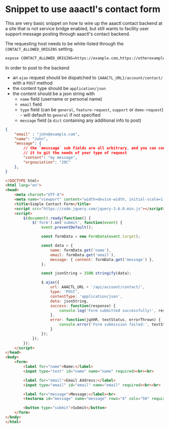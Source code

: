 # Snippet to use aaactl's contact form

This are very basic snippet on how to wire up the aaactl contact backend at a site that is not
service bridge enabled, but still wants to facility user support message posting through aaactl's contact backend.

The requesting host needs to be white-listed through the `CONTACT_ALLOWED_ORIGINS` setting.

```sh
expose CONTACT_ALLOWED_ORIGINS=https://example.com,https://otherexample.com
```

In order to post to the backend

- an `ajax` request should be dispatched to `{AAACTL_URL}/account/contact/` with a `POST` method
- the content type should be `application/json`
- the content should be a json string with
    - `name` field (username or personal name)
    - `email` field
    - `type` field (can be `general`, `feature-request`, `support` or `demo-request`) - will default to `general` if not specified
    - `message` field (a `dict` containing any additional info to post)

```json
{
    "email" : "john@example.com",
    "name": "John",
    "message": {
        // the `messsage` sub fields are all arbitrary, and you can construct
        // it to git the needs of your type of request
        "content": "my message",
        "orgnaziation": "20C"
    },
}
```

```html
<!DOCTYPE html>
<html lang="en">
<head>
    <meta charset="UTF-8">
    <meta name="viewport" content="width=device-width, initial-scale=1.0">
    <title>Simple Contact Form</title>
    <script src="https://code.jquery.com/jquery-3.6.0.min.js"></script>
    <script>
        $(document).ready(function() {
            $('form').on('submit', function(event) {
                event.preventDefault();

                const formData = new FormData(event.target);

                const data = {
                    name: formData.get('name'),
                    email: formData.get('email'),
                    message: { content: formData.get('message') },
                };

                const jsonString = JSON.stringify(data);

                $.ajax({
                    url: AAACTL_URL + '/api/account/contact/',
                    type: 'POST',
                    contentType: 'application/json',
                    data: jsonString,
                    success: function(response) {
                        console.log('Form submitted successfully!', response);
                    },
                    error: function(jqXHR, textStatus, errorThrown) {
                        console.error('Form submission failed:', textStatus, errorThrown);
                    }
                });
            });
        });
    </script>
</head>
<body>
    <form>
        <label for="name">Name:</label>
        <input type="text" id="name" name="name" required><br><br>

        <label for="email">Email Address:</label>
        <input type="email" id="email" name="email" required><br><br>

        <label for="message">Message:</label><br>
        <textarea id="message" name="message" rows="4" cols="50" required></textarea><br><br>

        <button type="submit">Submit</button>
    </form>
</body>
</html>
```